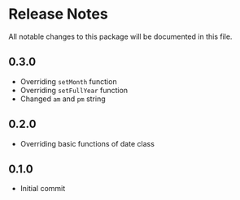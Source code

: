 # Release Notes
All notable changes to this package will be documented in this file.

## 0.3.0
- Overriding `setMonth` function
- Overriding `setFullYear` function
- Changed `am` and `pm` string

## 0.2.0
- Overriding basic functions of date class

## 0.1.0
- Initial commit
